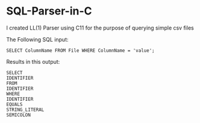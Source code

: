 # SQL-Parser-in-C
I created LL(1) Parser using C11 for the purpose of querying simple csv files

The Following SQL input:
```<SQL>
SELECT ColumnName FROM File WHERE ColumnName = 'value';
```
Results in this output:

```
SELECT        
IDENTIFIER    
FROM
IDENTIFIER    
WHERE
IDENTIFIER    
EQUALS        
STRING_LITERAL
SEMICOLON
```
